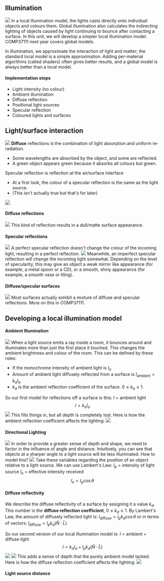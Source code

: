 
## Illumination
![](Pasted%20image%2020230223160035.png)
In a local illumination model, the lights casts directly onto individual objects and colours them. Global illumination also calculates the indirecting lighting of objects caused by light continuing to bounce after contacting a surface.
In this unit, we will develop a simpler local illumination model. COMP37111 next year covers global models.

In illumination, we approximate the interaction of light and matter; the standard local model is a simple approximation. Adding per-material algorithms (called shaders) often gives better results, and a global model is always better than a local model.

#### Implementation steps
- Light intensity (no colour)
- Ambient illumination
- Diffuse reflection
- Positional light sources
- Specular reflection
- Coloured lights and surfaces

## Light/surface interaction
![](Pasted%20image%2020230223160547.png)
**Diffuse** reflections is the combination of light absorption and uniform re-radiation.
- Some wavelengths are absorbed by the object, and some are reflected.
- A green object appears green because it absorbs all colours but green.

Specular reflection is reflection at the air/surface interface
- At a first look, the colour of a specular reflection is the same as the light source.
- (This isn't actually true but that's for later)

![](Pasted%20image%2020230223160914.png)

#### Diffuse reflections
![](Pasted%20image%2020230223161033.png)
This kind of reflection results in a dull/matte surface appearance.

#### Specular reflections
![](Pasted%20image%2020230223161157.png)
A perfect specular reflection doesn't change the colour of the incoming light, resulting in a perfect reflection.
![](Pasted%20image%2020230223161234.png)
Meanwhile, an imperfect specular reflection will change the incoming light somewhat. Depending on the level of specularity, this may give an object a weak mirror like appearance (for example, a metal spoon or a CD), or a smooth, shiny appearance (for example, a smooth vase or tiling).
#### Diffuse/specular surfaces
![](Pasted%20image%2020230223161445.png)
Most surfaces actually exhibit a mixture of diffuse and specular reflections. More on this in COMP37111.

## Developing a local illumination model
#### Ambient Illumination
![](Pasted%20image%2020230223161626.png)
When a light source emits a ray inside a room, it bounces around and illuminates more than just the first place it touched. This changes the ambient brightness and colour of the room. This can be defined by these rules:
- If the monochrome intensity of ambient light is $I_a$
- Amount of ambient light diffusely reflected from a surface is $I_{\text{ambient}} = k_aI_a$.
- $k_a$ is the ambient reflection coefficient of the surface. $0 \leq k_a \leq 1$.

So our first model for reflections off a surface is this:
$I$ = ambient light
$$I = k_aI_a$$
![](Pasted%20image%2020230223163548.png)
This fills things in, but all depth is completely lost. Here is how the ambient reflection coefficient affects the lighting:
![](Pasted%20image%2020230223163653.png)
#### Directional Lighting
![](Pasted%20image%2020230223163855.png)
In order to provide a greater sense of depth and shape, we need to factor in the influence of angle and distance. Intuitively, you can see that objects at a sharper angle to a light source will be less illuminated. How to model this?
![](Pasted%20image%2020230223164106.png)
Take these variables regarding the position of an object relative to a light source. We can use Lambert's Law:
$I_p$ = intensity of light source
$I_e$ = effective intensity received
$$ I_e = I_p\cos{\theta}$$
#### Diffuse reflectivity
We describe the diffuse reflectivity of a surface by assigning it a value $k_d$.
This number is the **diffuse reflection coefficient**, $0 \leq k_d \leq 1$.
By Lambert's Law, the amount of diffusely reflected light is:
$I_{\text{diffuse}} = I_pk_d\cos{\theta}$
or in terms of vectors:
$I_{\text{diffuse}} = I_pk_d(\hat{N} \cdot \hat{L})$

So our second version of our local illumination model is:
$I$ = ambient + diffuse light
$$I = k_aI_a + I_pk_d(\hat{N} \cdot \hat{L})$$
![](Pasted%20image%2020230223165011.png)
![](Pasted%20image%2020230223165056.png)
This adds a sense of depth that the purely ambient model lacked. Here is how the diffuse reflection coefficient affects the lighting:
![](Pasted%20image%2020230223165230.png)
#### Light source distance